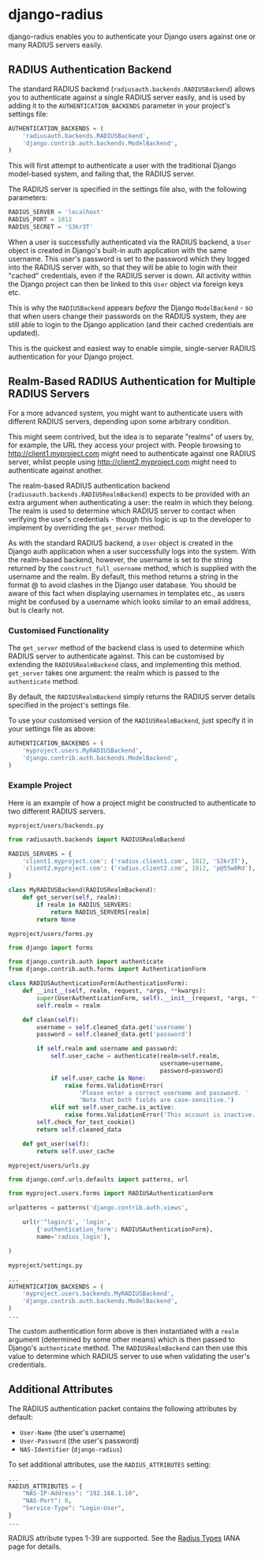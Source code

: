 django-radius
=============

django-radius enables you to authenticate your Django users against one or many
RADIUS servers easily.

RADIUS Authentication Backend
-----------------------------

The standard RADIUS backend (`radiusauth.backends.RADIUSBackend`) allows you to
authenticate against a single RADIUS server easily, and is used by adding it to
the `AUTHENTICATION_BACKENDS` parameter in your project's settings file:

```python
AUTHENTICATION_BACKENDS = (
    'radiusauth.backends.RADIUSBackend',
    'django.contrib.auth.backends.ModelBackend',
)
```

This will first attempt to authenticate a user with the traditional Django
model-based system, and failing that, the RADIUS server.

The RADIUS server is specified in the settings file also, with the following
parameters:

```python
RADIUS_SERVER = 'localhost'
RADIUS_PORT = 1812
RADIUS_SECRET = 'S3kr3T'
```

When a user is successfully authenticated via the RADIUS backend, a `User`
object is created in Django's built-in auth application with the same username.
This user's password is set to the password which they logged into the RADIUS
server with, so that they will be able to login with their "cached"
credentials, even if the RADIUS server is down. All activity within the Django
project can then be linked to this `User` object via foreign keys etc.

This is why the `RADIUSBackend` appears *before* the Django `ModelBackend` - so
that when users change their passwords on the RADIUS system, they are still
able to login to the Django application (and their cached credentials are
updated).

This is the quickest and easiest way to enable simple, single-server RADIUS
authentication for your Django project.

Realm-Based RADIUS Authentication for Multiple RADIUS Servers
-------------------------------------------------------------

For a more advanced system, you might want to authenticate users with different
RADIUS servers, depending upon some arbitrary condition.

This might seem contrived, but the idea is to separate "realms" of users by,
for example, the URL they access your project with. People browsing to
http://client1.myproject.com might need to authenticate against one RADIUS
server, whilst people using http://client2.myproject.com might need to
authenticate against another.

The realm-based RADIUS authentication backend
(`radiusauth.backends.RADIUSRealmBackend`) expects to be provided with an extra
argument when authenticating a user: the realm in which they belong.
The realm is used to determine which RADIUS server to contact when verifying
the user's credentials - though this logic is up to the developer to implement
by overriding the `get_server` method.

As with the standard RADIUS backend, a `User` object is created in the Django
auth application when a user successfully logs into the system. With the
realm-based backend, however, the username is set to the string returned by the
`construct_full_username` method, which is supplied with the username and the
realm. By default, this method returns a string in the format
<username>@<realm> to avoid clashes in the Django user database. You should be
aware of this fact when displaying usernames in templates etc., as users might
be confused by a username which looks similar to an email address, but is
clearly not.

### Customised Functionality

The `get_server` method of the backend class is used to determine which RADIUS
server to authenticate against. This can be customised by extending the
`RADIUSRealmBackend` class, and implementing this method. `get_server` takes
one argument: the realm which is passed to the `authenticate` method.

By default, the `RADIUSRealmBackend` simply returns the RADIUS server details
specified in the project's settings file.

To use your customised version of the `RADIUSRealmBackend`, just specify it in
your settings file as above:

```python
AUTHENTICATION_BACKENDS = (
    'myproject.users.MyRADIUSBackend',
    'django.contrib.auth.backends.ModelBackend',
)
```

### Example Project

Here is an example of how a project might be constructed to authenticate to two
different RADIUS servers.

`myproject/users/backends.py`

```python
from radiusauth.backends import RADIUSRealmBackend

RADIUS_SERVERS = {
    'client1.myproject.com': ('radius.client1.com', 1812, 'S3kr3T'),
    'client2.myproject.com': ('radius.client2.com', 1812, 'p@55w0Rd'),
}

class MyRADIUSBackend(RADIUSRealmBackend):
    def get_server(self, realm):
        if realm in RADIUS_SERVERS:
            return RADIUS_SERVERS[realm]
        return None
```

`myproject/users/forms.py`

```python
from django import forms

from django.contrib.auth import authenticate
from django.contrib.auth.forms import AuthenticationForm

class RADIUSAuthenticationForm(AuthenticationForm):
    def __init__(self, realm, request, *args, **kwargs):
        super(UserAuthenticationForm, self).__init__(request, *args, **kwargs)
        self.realm = realm

    def clean(self):
        username = self.cleaned_data.get('username')
        password = self.cleaned_data.get('password')

        if self.realm and username and password:
            self.user_cache = authenticate(realm=self.realm,
                                           username=username,
                                           password=password)
            if self.user_cache is None:
                raise forms.ValidationError(
                    'Please enter a correct username and password. '
                    'Note that both fields are case-sensitive.')
            elif not self.user_cache.is_active:
                raise forms.ValidationError('This account is inactive.')
        self.check_for_test_cookie()
        return self.cleaned_data

    def get_user(self):
        return self.user_cache
```

`myproject/users/urls.py`

```python
from django.conf.urls.defaults import patterns, url

from myproject.users.forms import RADIUSAuthenticationForm

urlpatterns = patterns('django.contrib.auth.views',

    url(r'^login/$', 'login',
        {'authentication_form': RADIUSAuthenticationForm},
        name='radius_login'),

)
```

`myproject/settings.py`

```python
...
AUTHENTICATION_BACKENDS = (
    'myproject.users.backends.MyRADIUSBackend',
    'django.contrib.auth.backends.ModelBackend',
)
...
```

The custom authentication form above is then instantiated with a `realm`
argument (determined by some other means) which is then passed to Django's
`authenticate` method. The `RADIUSRealmBackend` can then use this value to
determine which RADIUS server to use when validating the user's credentials.

Additional Attributes
---------------------

The RADIUS authentication packet contains the following attributes by default:

* `User-Name` (the user's username)
* `User-Password` (the user's password)
* `NAS-Identifier` (`django-radius`)

To set additional attributes, use the `RADIUS_ATTRIBUTES` setting:

```python
...
RADIUS_ATTRIBUTES = {
    "NAS-IP-Address": "192.168.1.10",
    "NAS-Port": 0,
    "Service-Type": "Login-User",
}
...
```

RADIUS attribute types 1-39 are supported. See the [Radius Types][types]
IANA page for details.

[types]: http://www.iana.org/assignments/radius-types/radius-types.xhtml
